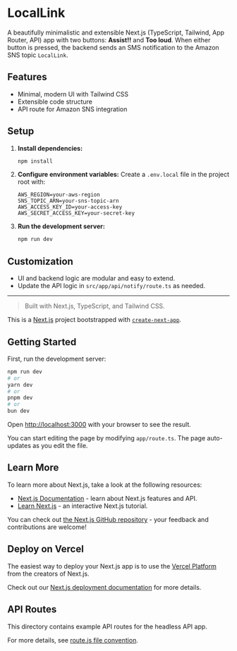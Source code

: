 # LocalLink

A beautifully minimalistic and extensible Next.js (TypeScript, Tailwind, App Router, API) app with two buttons: **Assist!!** and **Too loud**. When either button is pressed, the backend sends an SMS notification to the Amazon SNS topic `LocalLink`.

## Features
- Minimal, modern UI with Tailwind CSS
- Extensible code structure
- API route for Amazon SNS integration

## Setup
1. **Install dependencies:**
   ```sh
   npm install
   ```
2. **Configure environment variables:**
   Create a `.env.local` file in the project root with:
   ```env
   AWS_REGION=your-aws-region
   SNS_TOPIC_ARN=your-sns-topic-arn
   AWS_ACCESS_KEY_ID=your-access-key
   AWS_SECRET_ACCESS_KEY=your-secret-key
   ```
3. **Run the development server:**
   ```sh
   npm run dev
   ```

## Customization
- UI and backend logic are modular and easy to extend.
- Update the API logic in `src/app/api/notify/route.ts` as needed.

---

> Built with Next.js, TypeScript, and Tailwind CSS.

This is a [Next.js](https://nextjs.org) project bootstrapped with [`create-next-app`](https://nextjs.org/docs/app/api-reference/create-next-app).

## Getting Started

First, run the development server:

```bash
npm run dev
# or
yarn dev
# or
pnpm dev
# or
bun dev
```

Open [http://localhost:3000](http://localhost:3000) with your browser to see the result.

You can start editing the page by modifying `app/route.ts`. The page auto-updates as you edit the file.

## Learn More

To learn more about Next.js, take a look at the following resources:

- [Next.js Documentation](https://nextjs.org/docs) - learn about Next.js features and API.
- [Learn Next.js](https://nextjs.org/learn) - an interactive Next.js tutorial.

You can check out [the Next.js GitHub repository](https://github.com/vercel/next.js) - your feedback and contributions are welcome!

## Deploy on Vercel

The easiest way to deploy your Next.js app is to use the [Vercel Platform](https://vercel.com/new?utm_medium=default-template&filter=next.js&utm_source=create-next-app&utm_campaign=create-next-app-readme) from the creators of Next.js.

Check out our [Next.js deployment documentation](https://nextjs.org/docs/app/building-your-application/deploying) for more details.

## API Routes

This directory contains example API routes for the headless API app.

For more details, see [route.js file convention](https://nextjs.org/docs/app/api-reference/file-conventions/route).
